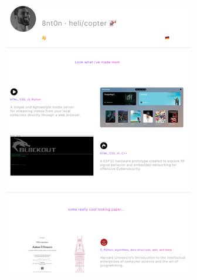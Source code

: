 
<img src="https://raw.githubusercontent.com/8nt0n/8nt0n/refs/heads/main/desc.png" style="vertical-align:middle;"/>
      
